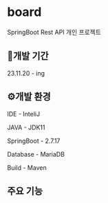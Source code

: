 # board
SpringBoot Rest API 개인 프로젝트

## 📆개발 기간
23.11.20 - ing

## ⚙️개발 환경
IDE - InteliJ

JAVA - JDK11

SpringBoot - 2.7.17

Database - MariaDB

Build - Maven

## 주요 기능
